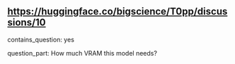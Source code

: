 ## https://huggingface.co/bigscience/T0pp/discussions/10

contains_question: yes

question_part: How much VRAM this model needs?